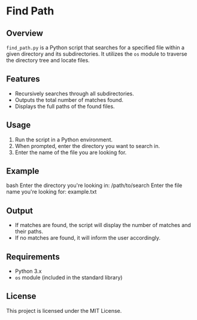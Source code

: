 # Find Path

## Overview
`find_path.py` is a Python script that searches for a specified file within a given directory and its subdirectories. It utilizes the `os` module to traverse the directory tree and locate files.

## Features
- Recursively searches through all subdirectories.
- Outputs the total number of matches found.
- Displays the full paths of the found files.

## Usage
1. Run the script in a Python environment.
2. When prompted, enter the directory you want to search in.
3. Enter the name of the file you are looking for.

## Example

bash
Enter the directory you're looking in: /path/to/search
Enter the file name you're looking for: example.txt


## Output
- If matches are found, the script will display the number of matches and their paths.
- If no matches are found, it will inform the user accordingly.

## Requirements
- Python 3.x
- `os` module (included in the standard library)

## License
This project is licensed under the MIT License.
